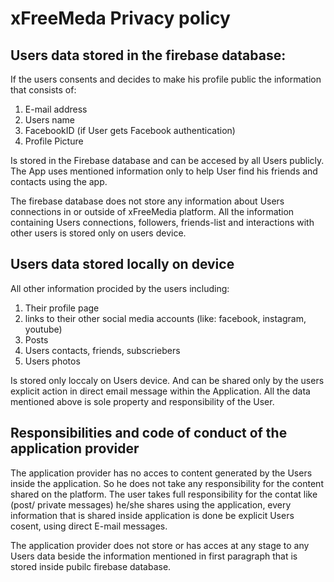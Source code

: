 
 <h1>xFreeMeda Privacy policy </h1>
 
 <h2>Users data stored in the firebase database: </h2>

If the users consents and decides to make his profile public the information that consists of: 

1) E-mail address
2) Users name
3) FacebookID (if User gets Facebook authentication)
4) Profile Picture 

Is stored in the Firebase database and can be accesed by all Users publicly. The App uses mentioned information only to help User find his friends and contacts using the app.

The firebase database does not store any information about Users connections in or outside of xFreeMedia platform. All the information containing Users connections, followers, friends-list and interactions with other users is stored only on users device.

 <h2>Users data stored locally on device   </h2>

All other information procided by the users including:
1) Their profile page
2) links to their other social media accounts (like: facebook, instagram, youtube)
3) Posts 
4) Users contacts, friends, subscriebers
5) Users photos

Is stored only loccaly on Users device. And can be shared only by the users explicit action in direct email message within the Application. All the data mentioned above is sole property and responsibility of the User.

<h2> Responsibilities and code of conduct of the application provider </h2>

The application provider has no acces to content generated by the Users inside the application. So he does not take any responsibility for the content shared on the platform.
The user takes full responsibility for the contat like (post/ private messages) he/she shares using the application, every information that is shared inside application is done be explicit Users cosent, using direct E-mail messages.


The application provider does not store or has acces at any stage to any Users data beside the information mentioned in first paragraph that is stored inside pubilc firebase database. 
